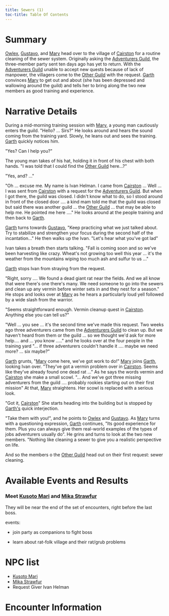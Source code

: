 ```yaml
---
title: Sewers (1)
toc-title: Table Of Contents
---
```


# Summary

[Owlex](../characters/owlex.md), [Gustavo](../characters/gustavo.md), and [Mary](../characters/mary-tanner.md) head over to the village of [Cairston](../places/cairston.md) for a routine cleaning of the sewer system. Originally asking the [Adventurers Guild](../places/adventurers-guild.md), the three-member party sent ten days ago has yet to return. With the [Adventurers Guild](../places/adventurers-guild.md) unable to accept new quests because of lack of manpower, the villagers come to the [Other Guild](../places/other-guild.md) with the request. [Garth](../characters/garth-ven.md) convinces [Mary](../characters/mary-tanner.md) to get out and about (she has been depressed and wallowing around the guild) and tells her to bring along the two new members as good training and experience.

# Narrative Details

During a mid-morning training session with [Mary](../characters/mary-tanner.md), a young man cautiously enters the guild. "Hello? ... Sirs?"  He looks around and hears the sound coming from the training yard. Slowly, he leans out and sees the training. [Garth](../characters/garth-ven.md) quickly notices him.

"Yes? Can I help you?"

The young man takes of his hat, holding it in front of his chest with both hands. "I was told that I could find the [Other Guild](../places/other-guild.md) here...?"

"Yes, and? ..."

"Oh ... excuse me. My name is Ivan Helman. I came from [Cairston](../places/cairston.md) ... Well ... I was sent from [Cairston](../places/cairston.md) with a request for the [Adventurers Guild](../places/adventurers-guild.md). But when I got there, the guild was closed. I didn't know what to do, so I stood around in front of the closed door .... a kind mam told me that the guild was closed but said there was another guild ... the [Other Guild](../places/other-guild.md) ... that may be able to help me. He pointed me here ...." He looks around at the people training and then back to [Garth](../characters/garth-ven.md).

[Garth](../characters/garth-ven.md) turns towards [Gustavo](../characters/gustavo.md), "Keep practicing what we just talked about. Try to stabilize and strengthen your focus during the second half of the incantation..." He then walks up the Ivan. "Let's hear what you've got lad"

Ivan takes a breath then starts talking. "Fall is coming soon and so we've been harvesting like crazy. Wheat's not growing too well this year ... it's the weather from  the mountains wiping too much ash and sulfur to us ..."

[Garth](../characters/garth-ven.md) stops Ivan from straying from the request.

"Right, sorry .... We found a dead giant rat near the fields. And we all know that were there's one there's many. We need someone to go into the sewers and clean up any vermin before winter sets in and they nest for a season." He stops and looks over at [Mary](../characters/mary-tanner.md) as he hears a particularly loud yell followed by a wide slash from the warrior.

"Seems straightforward enough. Vermin cleanup quest in [Cairston](../places/cairston.md). Anything else you can tell us?"

"Well ... you see ... it's the second time we've made this request. Two weeks ago three adventurers came from the [Adventurers Guild](../places/adventurers-guild.md) to clean up. But we haven't heard from them or the guild ... so we thought we'd ask for more help.... and ... you know ....." and he looks over at the four people in the training yard "... if three adventurers couldn't handle it .... maybe we need more? ... six maybe?"

[Garth](../characters/garth-ven.md) grunts, "[Mary](../characters/mary-tanner.md) come here, we've got work to do!" [Mary](../characters/mary-tanner.md) joins [Garth](../characters/garth-ven.md), looking Ivan over. "They've got a vermin problem over in [Cairston](../places/cairston.md). Seems like they've already found one dead rat ..." As he says the words vermin and [Cairston](../places/cairston.md) she make a small scowl. "... And we've got three missing adventurers from the guild .... probably rookies starting out on their first mission" At that, [Mary](../characters/mary-tanner.md) straightens. Her scowl is replaced with a serious look.

"Got it, [Cairston](../places/cairston.md)" She starts heading into the building but is stopped by [Garth's](../characters/garth-ven.md) quick interjection.

"Take them with you!", and he points to [Owlex](../characters/owlex.md) and [Gustavo](../characters/gustavo.md). As [Mary](../characters/mary-tanner.md) turns with a questioning expression, [Garth](../characters/garth-ven.md) continues, "Its good experience for them. Plus you can always give them real-world examples of the types of jobs adventurers usually do". He grins and turns to look at the two new members. "Nothing like cleaning a sewer to give you a realistic perspective on life.

And so the members o the [Other Guild](../places/other-guild.md) head out on their first request: sewer cleaning.

# Available Events and Results

### Meet [Kusoto Mari](../characters/kusoto-mari.md) and [Mika Strawfur](../characters/mika-strawfur.md)

They will be near the end of the set of encounters, right before the last boss.

events:

- join party as companions to fight boss

- learn about rat-folk village and their rat/grub problems



# NPC list

- [Kusoto Mari](../characters/kusoto-mari.md)
- [Mika Strawfur](../characters/mika-strawfur.md)
- Request Giver Ivan Helman

# Encounter Information




<!--  LocalWords:  Cairston Kryta Owlex Kusoto Mika Strawfur Helman
 -->
